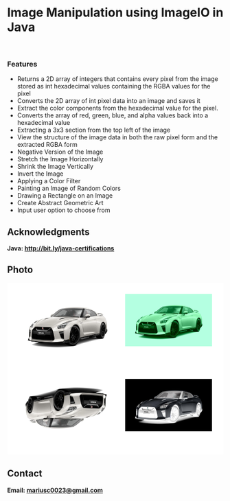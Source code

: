 <h1>Image Manipulation using ImageIO in Java</h1>
<br>
<h3>Features</h3>
<ul>
    <li>Returns a 2D array of integers that contains every pixel from the image stored as int hexadecimal values containing the RGBA values for the pixel</li>
    <li>Converts the 2D array of int pixel data into an image and saves it</li>
    <li>Extract the color components from the hexadecimal value for the pixel.</li>
    <li>Converts the array of red, green, blue, and alpha values back into a hexadecimal value</li>
    <li>Extracting a 3x3 section from the top left of the image</li>
    <li>View the structure of the image data in both the raw pixel form and the extracted RGBA form</li>
    <li>Negative Version of the Image</li>
    <li>Stretch the Image Horizontally</li>
    <li>Shrink the Image Vertically</li>
    <li>Invert the Image</li>
    <li>Applying a Color Filter</li>
    <li>Painting an Image of Random Colors</li>
    <li>Drawing a Rectangle on an Image</li>
    <li>Create Abstract Geometric Art</li>
    <li>Input user option to choose from</li>
</ul>

<h2>Acknowledgments</h2>

<b>Java: http://bit.ly/java-certifications<b>
<br>


<h2>Photo</h2>
<img src="carsImage.png" with="300" height="400">
<br>

<h2>Contact</h2>

<b> Email: mariusc0023@gmail.com </b>

